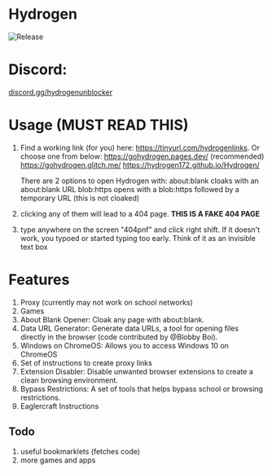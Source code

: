 # Hydrogen
<img src="https://img.shields.io/github/release/Hydrogen172/Hydrogen.svg?color=82d2f0&labelColor=0d3b72&style=for-the-badge" alt="Release"/>

# Discord:
[discord․gg/hydrogenunblocker](http://discord.gg/MG3F4M9B9v)

# Usage (MUST READ THIS)
1. Find a working link (for you) here: https://tinyurl.com/hydrogenlinks.
   Or choose one from below:
   https://gohydrogen.pages.dev/ (recommended)
   https://gohydrogen.glitch.me/
   https://hydrogen172.github.io/Hydrogen/

   There are 2 options to open Hydrogen with:
   about:blank cloaks with an about:blank URL
   blob:https opens with a blob:https followed by a temporary URL (this is not cloaked)
2. clicking any of them will lead to a 404 page. **THIS IS A FAKE 404 PAGE**
4. type anywhere on the screen "404pnf" and click right shift. If it doesn't work, you typoed or started typing too early.
   Think of it as an invisible text box


# Features
1. Proxy (currently may not work on school networks)
2. Games
3. About Blank Opener: Cloak any page with about:blank.
4. Data URL Generator: Generate data URLs, a tool for opening files directly in the browser (code contributed by @Blobby Boi).
5. Windows on ChromeOS: Allows you to access Windows 10 on ChromeOS
6. Set of instructions to create proxy links
7. Extension Disabler: Disable unwanted browser extensions to create a clean browsing environment.
8. Bypass Restrictions: A set of tools that helps bypass school or browsing restrictions.
9. Eaglercraft Instructions

## Todo
1. useful bookmarklets (fetches code)
2. more games and apps
